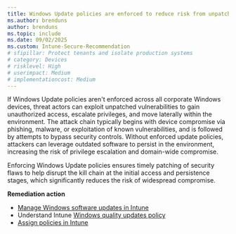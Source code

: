 ```yaml
---
title: Windows Update policies are enforced to reduce risk from unpatched vulnerabilities
ms.author: brenduns
author: brenduns
ms.topic: include
ms.date: 09/02/2025
ms.custom: Intune-Secure-Recommendation
# sfipillar: Protect tenants and isolate production systems
# category: Devices
# risklevel: High
# userimpact: Medium
# implementationcost: Medium
---
```

If Windows Update policies aren't enforced across all corporate Windows devices, threat actors can exploit unpatched vulnerabilities to gain unauthorized access, escalate privileges, and move laterally within the environment. The attack chain typically begins with device compromise via phishing, malware, or exploitation of known vulnerabilities, and is followed by attempts to bypass security controls. Without enforced update policies, attackers can leverage outdated software to persist in the environment, increasing the risk of privilege escalation and domain-wide compromise.

Enforcing Windows Update policies ensures timely patching of security flaws to help disrupt the kill chain at the initial access and persistence stages, which significantly reduces the risk of widespread compromise.

**Remediation action**

- [Manage Windows software updates in Intune](/intune/intune-service/protect/windows-update-for-business-configure)
- Understand Intune [Windows quality updates policy](/intune/intune-service/protect/windows-quality-update-policy)
- [Assign policies in Intune](/intune/intune-service/configuration/device-profile-assign)